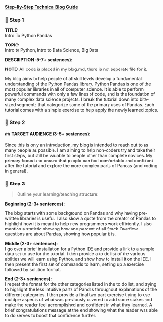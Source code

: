 **[Step-By-Step Technical Blog Guide](https://hq.bitproject.org/how-to-write-a-technical-blog/)**

### :pushpin: Step 1
**TITLE:**    
Intro To Python Pandas

**TOPIC:**    
Intro to Python, Intro to Data Science, Big Data

**DESCRIPTION (5-7+ sentences):**    

**NOTE:** All code is placed in my blog.md, there is not seperate file for it.

My blog aims to help people of all skill levels develop a fundamental understanding of the Python Pandas library. Python Pandas is one of the most popular libraries in all of computer science. It is able to perform powerful commands with only a few lines of code, and is the foundation of many complex data science projects. I break the tutorial down into bite-sized segments that categorize some of the primary uses of Pandas. Each tutorial comes with a simple exercise to help apply the newly learned topics.

### :pushpin: Step 2
:family: **TARGET AUDIENCE (3-5+ sentences):**    

Since this is only an introduction, my blog is intended to reach out to as many people as possible. I am aiming to help non-coders try and take their first steps, but still be vauable to people other than complete novices. My primary focus is to ensure that people can feel comfortable and confident after the tutorial and explore the more complex parts of Pandas (and coding in general).
### :pushpin: Step 3
> Outline your learning/teaching structure: 

**Beginning (2-3+ sentences):**    

The blog starts with some background on Pandas and why having pre-written libraries is useful. I also show a quote from the creator of Pandas to highlight how it is meant to help new programmers work efficiently. I also mention a statistic showing how one percent of all Stack Overflow questions are about Pandas, showing how popular it is.

**Middle (2-3+ sentences):**    
I go over a brief installation for a Python IDE and provide a link to a sample data set to use for the tutorial. I then provide a to do list of the various abilties we will learn using Python. and show how to install it on the IDE. I then present the first set of commands to learn, setting up a exercise followed by solution format.

**End (2-3+ sentences):**    
I repeat the format for the other categories listed in the to do list, and trying to highlight the less intuitive parts of Pandas throughout explanations of the different categories. I then provide a final two part exercise trying to use multiple aspects of what was previously covered to add some stakes and make the reader feel accomplished and confident in what they learned. A brief congratulations message at the end showing what the reader was able to do serves to boost that confidence further.
